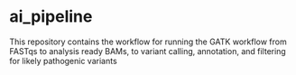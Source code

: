 # ai_pipeline
This repository contains the workflow for running the GATK workflow from FASTqs to analysis ready BAMs, to variant calling, annotation, and filtering for likely pathogenic variants 
